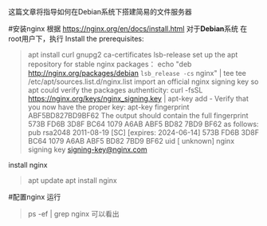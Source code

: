 这篇文章将指导如何在Debian系统下搭建简易的文件服务器

#安装nginx
根据 https://nginx.org/en/docs/install.html 对于**Debian**系统
在root用户下，执行
Install the prerequisites: 
>apt install curl gnupg2 ca-certificates lsb-release
set up the apt repository for stable nginx packages：
>echo "deb http://nginx.org/packages/debian `lsb_release -cs` nginx" | tee tee /etc/apt/sources.list.d/nginx.list
import an official nginx signing key so apt could verify the packages authenticity:
>curl -fsSL https://nginx.org/keys/nginx_signing.key | apt-key add -
Verify that you now have the proper key: 
>apt-key fingerprint ABF5BD827BD9BF62
The output should contain the full fingerprint 573B FD6B 3D8F BC64 1079 A6AB ABF5 BD82 7BD9 BF62 as follows: 
>pub   rsa2048 2011-08-19 [SC] [expires: 2024-06-14]
      573B FD6B 3D8F BC64 1079  A6AB ABF5 BD82 7BD9 BF62
uid   [ unknown] nginx signing key <signing-key@nginx.com>

install nginx
>apt update
>apt install nginx

#配置nginx
运行
>ps -ef | grep nginx
可以看出




